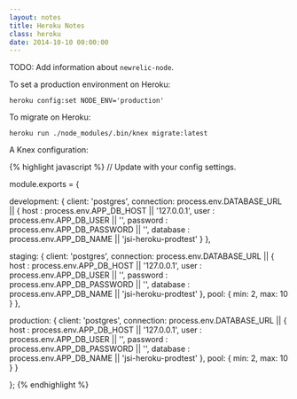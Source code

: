 ```yaml
---
layout: notes
title: Heroku Notes
class: heroku
date: 2014-10-10 00:00:00
---
```


TODO: Add information about `newrelic-node`.

To set a production environment on Heroku:

    heroku config:set NODE_ENV='production'

To migrate on Heroku:

    heroku run ./node_modules/.bin/knex migrate:latest

A Knex configuration:

{% highlight javascript %}
// Update with your config settings.

module.exports = {

  development: {
    client: 'postgres',
    connection: process.env.DATABASE_URL || {
      host     : process.env.APP_DB_HOST     || '127.0.0.1',
      user     : process.env.APP_DB_USER     || '',
      password : process.env.APP_DB_PASSWORD || '',
      database : process.env.APP_DB_NAME     || 'jsi-heroku-prodtest'
    }
  },

  staging: {
    client: 'postgres',
    connection: process.env.DATABASE_URL || {
      host     : process.env.APP_DB_HOST     || '127.0.0.1',
      user     : process.env.APP_DB_USER     || '',
      password : process.env.APP_DB_PASSWORD || '',
      database : process.env.APP_DB_NAME     || 'jsi-heroku-prodtest'
    },
    pool: {
      min: 2,
      max: 10
    }
  },

  production: {
    client: 'postgres',
    connection: process.env.DATABASE_URL || {
      host     : process.env.APP_DB_HOST     || '127.0.0.1',
      user     : process.env.APP_DB_USER     || '',
      password : process.env.APP_DB_PASSWORD || '',
      database : process.env.APP_DB_NAME     || 'jsi-heroku-prodtest'
    },
    pool: {
      min: 2,
      max: 10
    }
  }

};
{% endhighlight %}
